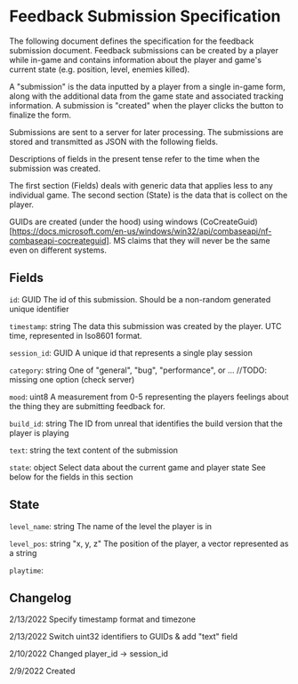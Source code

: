 
# Feedback Submission Specification

The following document defines the specification for the feedback submission document.
Feedback submissions can be created by a player while in-game and contains information about the player and game's current state (e.g. position, level, enemies killed).

A "submission" is the data inputted by a player from a single in-game form, along with the additional data from the game state and associated tracking information.
A submission is "created" when the player clicks the button to finalize the form.

Submissions are sent to a server for later processing.
The submissions are stored and transmitted as JSON with the following fields. 

Descriptions of fields in the present tense refer to the time when the submission was created.


The first section (Fields) deals with generic data that applies less to any individual game. 
The second section (State) is the data that is collect on the player.

GUIDs are created (under the hood) using windows (CoCreateGuid)[https://docs.microsoft.com/en-us/windows/win32/api/combaseapi/nf-combaseapi-cocreateguid].
MS claims that they will never be the same even on different systems.


## Fields



`id`: GUID
The id of this submission.
Should be a non-random generated unique identifier


`timestamp`: string
The data this submission was created by the player. UTC time, represented in Iso8601 format.


`session_id`: GUID
A unique id that represents a single play session


`category`: string
One of "general", "bug", "performance", or ... //TODO: missing one option (check server)

`mood`: uint8
A measurement from 0-5 representing the players feelings about the thing they are submitting feedback for.


`build_id`: string
The ID from unreal that identifies the build version that the player is playing

`text`: string
the text content of the submission

`state`: object
Select data about the current game and player state 
See below for the fields in this section


## State



`level_name`: string
The name of the level the player is in


`level_pos`: string "x, y, z"
The position of the player, a vector represented as a string

`playtime`: 






## Changelog

2/13/2022 Specify timestamp format and timezone

2/13/2022 Switch uint32 identifiers to GUIDs & add "text" field

2/10/2022 Changed player_id -> session_id

2/9/2022 Created

